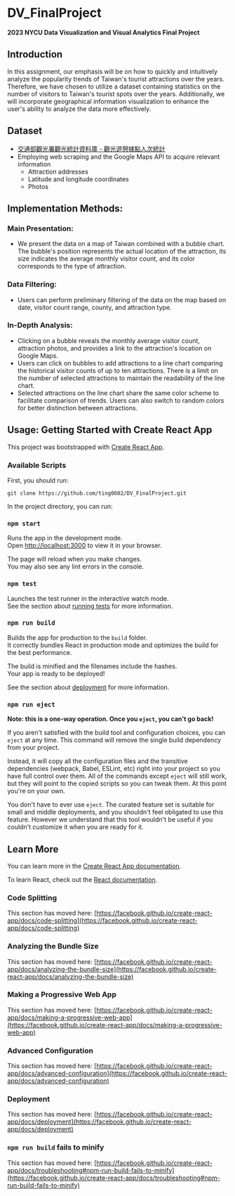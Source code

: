 # DV_FinalProject
**2023 NYCU Data Visualization and Visual Analytics Final Project**
## Introduction
In this assignment, our emphasis will be on how to quickly and intuitively analyze the popularity trends of Taiwan's tourist attractions over the years. Therefore, we have chosen to utilize a dataset containing statistics on the number of visitors to Taiwan's tourist spots over the years. Additionally, we will incorporate geographical information visualization to enhance the user's ability to analyze the data more effectively.

## Dataset
* [交通部觀光署觀光統計資料庫 - 觀光遊憩據點人次統計](https://stat.taiwan.net.tw/scenicSpot)
* Employing web scraping and the Google Maps API to acquire relevant information
  * Attraction addresses
  * Latitude and longitude coordinates
  * Photos
## Implementation Methods:
### Main Presentation:
 * We present the data on a map of Taiwan combined with a bubble chart. The bubble's position represents the actual location of the attraction, its size indicates the average monthly visitor count, and its color corresponds to the type of attraction.
### Data Filtering:
 * Users can perform preliminary filtering of the data on the map based on date, visitor count range, county, and attraction type.
### In-Depth Analysis:
  * Clicking on a bubble reveals the monthly average visitor count, attraction photos, and provides a link to the attraction's location on Google Maps.
  * Users can click on bubbles to add attractions to a line chart comparing the historical visitor counts of up to ten attractions. There is a limit on the number of selected attractions to maintain the readability of the line chart.
  * Selected attractions on the line chart share the same color scheme to facilitate comparison of trends. Users can also switch to random colors for better distinction between attractions.

## Usage: Getting Started with Create React App

This project was bootstrapped with [Create React App](https://github.com/facebook/create-react-app).

### Available Scripts
First, you should run:

```
git clone https://github.com/ting0602/DV_FinalProject.git
```


In the project directory, you can run:

### `npm start`

Runs the app in the development mode.\
Open [http://localhost:3000](http://localhost:3000) to view it in your browser.

The page will reload when you make changes.\
You may also see any lint errors in the console.

### `npm test`

Launches the test runner in the interactive watch mode.\
See the section about [running tests](https://facebook.github.io/create-react-app/docs/running-tests) for more information.

### `npm run build`

Builds the app for production to the `build` folder.\
It correctly bundles React in production mode and optimizes the build for the best performance.

The build is minified and the filenames include the hashes.\
Your app is ready to be deployed!

See the section about [deployment](https://facebook.github.io/create-react-app/docs/deployment) for more information.

### `npm run eject`

**Note: this is a one-way operation. Once you `eject`, you can't go back!**

If you aren't satisfied with the build tool and configuration choices, you can `eject` at any time. This command will remove the single build dependency from your project.

Instead, it will copy all the configuration files and the transitive dependencies (webpack, Babel, ESLint, etc) right into your project so you have full control over them. All of the commands except `eject` will still work, but they will point to the copied scripts so you can tweak them. At this point you're on your own.

You don't have to ever use `eject`. The curated feature set is suitable for small and middle deployments, and you shouldn't feel obligated to use this feature. However we understand that this tool wouldn't be useful if you couldn't customize it when you are ready for it.

## Learn More

You can learn more in the [Create React App documentation](https://facebook.github.io/create-react-app/docs/getting-started).

To learn React, check out the [React documentation](https://reactjs.org/).

### Code Splitting

This section has moved here: [https://facebook.github.io/create-react-app/docs/code-splitting](https://facebook.github.io/create-react-app/docs/code-splitting)

### Analyzing the Bundle Size

This section has moved here: [https://facebook.github.io/create-react-app/docs/analyzing-the-bundle-size](https://facebook.github.io/create-react-app/docs/analyzing-the-bundle-size)

### Making a Progressive Web App

This section has moved here: [https://facebook.github.io/create-react-app/docs/making-a-progressive-web-app](https://facebook.github.io/create-react-app/docs/making-a-progressive-web-app)

### Advanced Configuration

This section has moved here: [https://facebook.github.io/create-react-app/docs/advanced-configuration](https://facebook.github.io/create-react-app/docs/advanced-configuration)

### Deployment

This section has moved here: [https://facebook.github.io/create-react-app/docs/deployment](https://facebook.github.io/create-react-app/docs/deployment)

### `npm run build` fails to minify

This section has moved here: [https://facebook.github.io/create-react-app/docs/troubleshooting#npm-run-build-fails-to-minify](https://facebook.github.io/create-react-app/docs/troubleshooting#npm-run-build-fails-to-minify)
